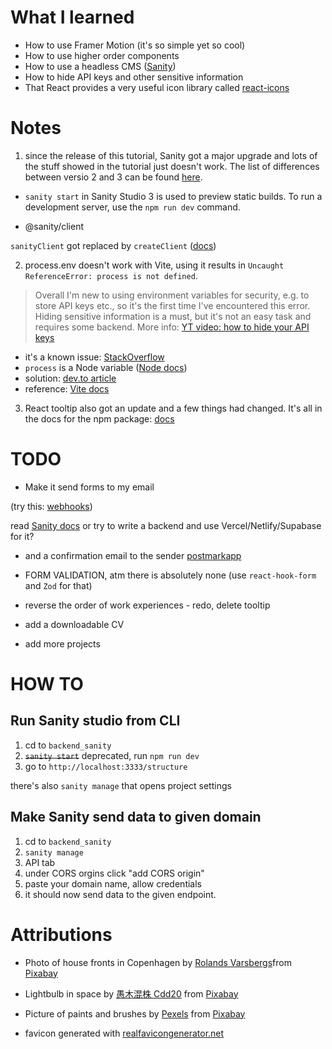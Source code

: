# What I learned

* How to use Framer Motion (it's so simple yet so cool)
* How to use higher order components
* How to use a headless CMS ([Sanity](https://www.sanity.io/docs/create-a-sanity-project))
* How to hide API keys and other sensitive information
* That React provides a very useful icon library called [react-icons](https://react-icons.github.io/react-icons/icons/ai/)

# Notes

1. since the release of this tutorial, Sanity got a major upgrade and lots of the stuff showed in the tutorial just doesn't work. The list of differences between versio 2 and 3 can be found [here](https://www.sanity.io/help/studio-v2-vs-v3).

*  `sanity start` in Sanity Studio 3 is used to preview static builds. To run a development server, use the `npm run dev` command.

* @sanity/client

`sanityClient` got replaced by `createClient` ([docs](https://www.sanity.io/docs/js-client))

2. process.env doesn't work with Vite, using it results in `Uncaught ReferenceError: process is not defined`.

>Overall I'm new to using environment variables for security, e.g. to store API keys etc., so it's the first time I've encountered this error. Hiding sensitive information is a must, but it's not an easy task and requires some backend. More info: [YT video: how to hide your API keys](https://youtu.be/FcwfjMebjTU?si=QYalbItHNe8RtCYi)

* it's a known issue: [StackOverflow](https://stackoverflow.com/questions/11104028/why-is-process-env-node-env-undefined)
* `process` is a Node variable ([Node docs](https://nodejs.org/api/process.html#process))
* solution: [dev.to article](https://dev.to/boostup/uncaught-referenceerror-process-is-not-defined-12kg)
* reference: [Vite docs](https://vitejs.dev/guide/env-and-mode)

3. React tooltip also got an update and a few things had changed. It's all in the docs for the npm package: [docs](https://www.npmjs.com/package/react-tooltip)

# TODO

- Make it send forms to my email

(try this: [webhooks](https://www.sanity.io/answers/using-webhooks-and-netlify-functions-for-email-notifications-in-sanity))

read [Sanity docs](https://www.sanity.io/docs/webhooks)
or try to write a backend and use Vercel/Netlify/Supabase for it?

- and a confirmation email to the sender [postmarkapp](https://www.sanity.io/answers/i-m-building-an-e-commerce-store-and-i-m-wondering-p1612190591079400)

- FORM VALIDATION, atm there is absolutely none (use `react-hook-form` and `Zod` for that)
- reverse the order of work experiences - redo, delete tooltip
- add a downloadable CV
- add more projects

# HOW TO

## Run Sanity studio from CLI
1. cd to `backend_sanity`
2. ~~`sanity start`~~ deprecated, run `npm run dev`
3. go to `http://localhost:3333/structure`

there's also `sanity manage` that opens project settings

## Make Sanity send data to given domain
1. cd to `backend_sanity`
2. `sanity manage`
3. API tab
4. under CORS orgins click "add CORS origin"
5. paste your domain name, allow credentials
6. it should now send data to the given endpoint.

# Attributions

- Photo of house fronts in Copenhagen by [Rolands Varsbergs](https://pixabay.com/users/varsbergsrolands-11846303/?utm_source=link-attribution&utm_medium=referral&utm_campaign=image&utm_content=4054563)from [Pixabay](https://pixabay.com//?utm_source=link-attribution&utm_medium=referral&utm_campaign=image&utm_content=4054563)

- Lightbulb in space by [愚木混株 Cdd20](https://pixabay.com/users/cdd20-1193381/?utm_source=link-attribution&utm_medium=referral&utm_campaign=image&utm_content=5831252) from [Pixabay](https://pixabay.com//?utm_source=link-attribution&utm_medium=referral&utm_campaign=image&utm_content=5831252)

- Picture of paints and brushes by [Pexels](https://pixabay.com/users/pexels-2286921/?utm_source=link-attribution&utm_medium=referral&utm_campaign=image&utm_content=1851483) from [Pixabay](https://pixabay.com//?utm_source=link-attribution&utm_medium=referral&utm_campaign=image&utm_content=1851483)

- favicon generated with [realfavicongenerator.net]()

